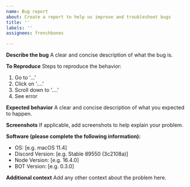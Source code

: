```yaml
---
name: Bug report
about: Create a report to help us improve and troubleshoot bugs
title: ''
labels: ''
assignees: frenchbones

---
```


**Describe the bug**
A clear and concise description of what the bug is.

**To Reproduce**
Steps to reproduce the behavior:
1. Go to '...'
2. Click on '....'
3. Scroll down to '....'
4. See error

**Expected behavior**
A clear and concise description of what you expected to happen.

**Screenshots**
If applicable, add screenshots to help explain your problem.

**Software (please complete the following information):**
 - OS: [e.g. macOS 11.4]
 - Discord Version: [e.g. Stable 89550 (3c2108a)]
 - Node Version: [e.g. 16.4.0]
 - BOT Version: [e.g. 0.3.0]

**Additional context**
Add any other context about the problem here.
